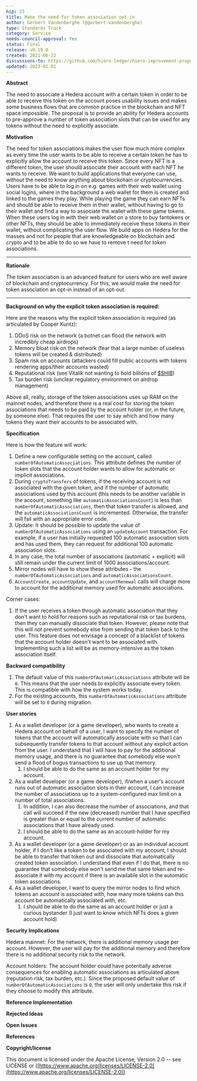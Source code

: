 ```yaml
---
hip: 23
title: Make the need for token association opt-in
author: Gerbert Vandenberghe (@gerbert-vandenberghe)
type: Standards Track
category: Service
needs-council-approval: Yes
status: Final
release: v0.19.0
created: 2021-06-22
discussions-to: https://github.com/hiero-ledger/hiero-improvement-proposals/discussions/107
updated: 2023-02-01
---
```


**Abstract**

The need to associate a Hedera account with a certain token in order to be able to receive this token on the account poses usability issues and makes some business flows that are common practice in the blockchain and NFT space impossible.
The proposal is to provide an ability for Hedera accounts to pre-approve a number of token association slots that can be used for any tokens without the need to explicitly associate.

**Motivation**

The need for token associations makes the user flow much more complex as every time the user wants to be able to receive a certain token he has to explicitly allow the account to receive this token. Since every NFT is a different token, the user should associate their account with each NFT he wants to receive.
We want to build applications that everyone can use, without the need to know anything about blockchain or cryptocurrencies. Users have to be able to log in on e.g. games with their web wallet using social logins, where in the background a web wallet for them is created and linked to the games they play. While playing the game they can earn NFTs and should be able to receive them in their wallet, without having to go to their wallet and find a way to associate the wallet with these game tokens.
When these users log in with their web wallet on a store to buy fantokens or other NFTs, they should be able to immediately receive these tokens in their wallet, without complicating the user flow.
We build apps on Hedera for the masses and not for people that are knowledgeable on blockchain and crypto and to be able to do so we have to remove t
need for token associations.
****

**Rationale**

The token association is an advanced feature for users who are well aware of blockchain and cryptocurrency. For this, we would make the need for token association an opt-in instead of an opt-out.
****

**Background on why the explicit token association is required:**

Here are the reasons why the explicit token association is required (as articulated by Cooper Kuntz):

1. DDoS risk on the network (a botnet can flood the network with incredibly cheap airdrops)
2. Memory bloat risk on the network (fear that a large number of useless tokens will be created & distributed)
3. Spam risk on accounts (attackers could fill public accounts with tokens rendering apps/their accounts wasted)
4. Reputational risk (see Vitalik not wanting to hold billions of [$SHIB](https://www.coindesk.com/vitalik-buterin-burns-6b-in-shib-tokens-says-he-doesnt-want-the-power))
5. Tax burden risk (unclear regulatory environment on airdrop management)

Above all, really, storage of the token associations uses up RAM on the mainnet nodes, and therefore there is a real cost for storing the token associations that needs to be paid by the account holder (or, in the future, by someone else). That requires the user to say which and how many tokens they want their accounts to be associated with.

**Specification**

Here is how the feature will work:

1. Define a new configurable setting on the account, called `numberOfAutomaticAssociations`. This attribute defines the number of token slots that the account holder wants to allow for automatic or implicit associations.
2. During `cryptoTransfers` of tokens, if the receiving account is not associated with the given token, and if the number of automatic associations used by this account (this needs to be another variable in the account, something like `automaticAssociationsCount`) is less than `numberOfAutomaticAssociations`, then that token transfer is allowed, and the `automaticAssociationsCount` is incremented. Otherwise, the transfer will fail with an appropriate error code.
3. Update: It should be possible to update the value of `numberOfAutomaticAssociations` using an `updateAccount` transaction. For example, if a user has initially requested 100 automatic association slots and has used them, they can request for additional 100 automatic association slots.
4. In any case, the total number of associations (automatic + explicit) will still remain under the current limit of 1000 associations/account.
5. Mirror nodes will have to show these attributes - the `numberOfAutomaticAssociations` and `automaticAssociationsCount`.
6. `AccountCreate`, `accountUpdate`, and `accountRenewal` calls will charge more to account for the additional memory used for automatic associations.

Corner cases:

1. If the user receives a token through automatic association that they don't want to hold for reasons such as reputational risk or tax burdens, then they can manually dissociate that token. However, please note that this will not prevent somebody else from sending that token back to the user. This feature does not envisage a concept of a blacklist of tokens that the account holder doesn't want to be associated with. Implementing such a list will be as memory-intensive as the token association itself.

**Backward compatibility**

1. The default value of this `numberOfAutomaticAssociations` attribute will be `0`. This means that the user needs to explicitly associate every token. This is compatible with how the system works today.
2. For the existing accounts, this `numberOfAutomaticAssociations` attribute will be set to `0` during migration.

**User stories**

1. As a wallet developer (or a game developer), who wants to create a Hedera account on behalf of a user, I want to specify the number of tokens that the account will automatically associate with so that I can subsequently transfer tokens to that account without any explicit action from the user. I understand that I will have to pay for the additional memory usage, and there is no guarantee that somebody else won't send a flood of bogus transactions to use up that memory.
    1. I should be able to do the same as an account holder for my account.
2. As a wallet developer (or a game developer), if/when a user's account runs out of automatic association slots in their account, I can increase the number of associations up to a system-configured max limit on a number of total associations.
    1. In addition, I can also decrease the number of associations, and that call will succeed if the new (decreased) number that I have specified is greater than or equal to the current number of automatic associations that I have already used.
    2. I should be able to do the same as an account-holder for my account.
3. As a wallet developer (or a game developer) or as an individual account holder, if I don't like a token to be associated with my account, I should be able to transfer that token out and dissociate that automatically created token association. I understand that even if I do that, there is no guarantee that somebody else won't send me that same token and re-associate it with my account if there is an available slot in the automatic token associations.
4. As a wallet developer, I want to query the mirror nodes to find which tokens an account is associated with, how many more tokens can this account be automatically associated with, etc.
    1. I should be able to do the same as an account holder or just a curious bystander (I just want to know which NFTs does a given account hold)

**Security Implications**

Hedera mainnet: For the network, there is additional memory usage per account. However, the user will pay for the additional memory and therefore there is no additional security risk to the network.

Account holders: The account holder could have potentially adverse consequences for enabling automatic associations as articulated above (reputation risk, tax burden, etc.). Since the proposed default value of `numberOfAutomaticAssociations` is `0`, the user will only undertake this risk if they choose to modify this attribute.

**Reference Implementation**

**Rejected Ideas**

**Open Issues**

**References**

**Copyright/license**

This document is licensed under the Apache License, Version 2.0 -- see LICENSE or ([https://www.apache.org/licenses/LICENSE-2.0](https://www.apache.org/licenses/LICENSE-2.0))

